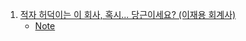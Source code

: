 1. [적자 허덕이는 이 회사, 혹시... 당근이세요? (이재용 회계사)](https://youtu.be/4MZhoGhEC1w)
    - [Note](./Note/적자_허덕이는_이_회사_혹시_당근이세요.md)